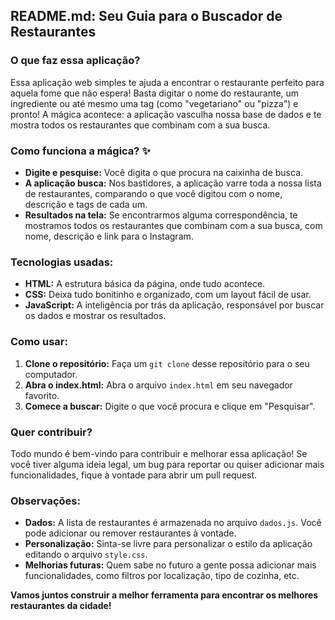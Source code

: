 ## **README.md: Seu Guia para o Buscador de Restaurantes**

### **O que faz essa aplicação?**

Essa aplicação web simples te ajuda a encontrar o restaurante perfeito para aquela fome que não espera!  Basta digitar o nome do restaurante, um ingrediente ou até mesmo uma tag (como "vegetariano" ou "pizza") e pronto! A mágica acontece: a aplicação vasculha nossa base de dados e te mostra todos os restaurantes que combinam com a sua busca.

### **Como funciona a mágica?** ✨

* **Digite e pesquise:** Você digita o que procura na caixinha de busca.
* **A aplicação busca:** Nos bastidores, a aplicação varre toda a nossa lista de restaurantes, comparando o que você digitou com o nome, descrição e tags de cada um.
* **Resultados na tela:** Se encontrarmos alguma correspondência, te mostramos todos os restaurantes que combinam com a sua busca, com nome, descrição e link para o Instagram.

### **Tecnologias usadas:**

* **HTML:** A estrutura básica da página, onde tudo acontece.
* **CSS:** Deixa tudo bonitinho e organizado, com um layout fácil de usar.
* **JavaScript:** A inteligência por trás da aplicação, responsável por buscar os dados e mostrar os resultados.

### **Como usar:**

1. **Clone o repositório:** Faça um `git clone` desse repositório para o seu computador.
2. **Abra o index.html:** Abra o arquivo `index.html` em seu navegador favorito.
3. **Comece a buscar:** Digite o que você procura e clique em "Pesquisar".

### **Quer contribuir?** 

Todo mundo é bem-vindo para contribuir e melhorar essa aplicação! Se você tiver alguma ideia legal, um bug para reportar ou quiser adicionar mais funcionalidades, fique à vontade para abrir um pull request.

### **Observações:**

* **Dados:** A lista de restaurantes é armazenada no arquivo `dados.js`. Você pode adicionar ou remover restaurantes à vontade.
* **Personalização:** Sinta-se livre para personalizar o estilo da aplicação editando o arquivo `style.css`.
* **Melhorias futuras:** Quem sabe no futuro a gente possa adicionar mais funcionalidades, como filtros por localização, tipo de cozinha, etc.

**Vamos juntos construir a melhor ferramenta para encontrar os melhores restaurantes da cidade!** 


